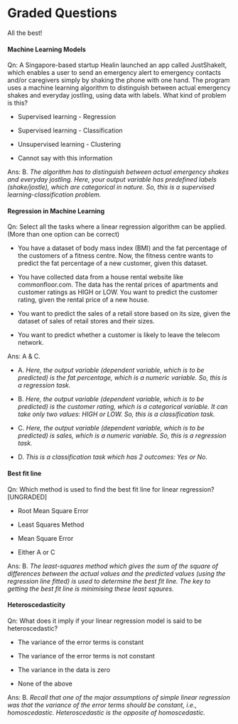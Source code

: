 # Graded Questions

All the best!

#### Machine Learning Models

Qn: A Singapore-based startup Healin launched an app called JustShakeIt, which enables a user to send an emergency alert to emergency contacts and/or caregivers simply by shaking the phone with one hand. The program uses a machine learning algorithm to distinguish between actual emergency shakes and everyday jostling, using data with labels. What kind of problem is this?

- Supervised learning - Regression

- Supervised learning - Classification

- Unsupervised learning - Clustering

- Cannot say with this information

Ans: B. *The algorithm has to distinguish between actual emergency shakes and everyday jostling. Here, your output variable has predefined labels (shake/jostle), which are categorical in nature. So, this is a supervised learning-classification problem.*

#### Regression in Machine Learning

Qn: Select all the tasks where a linear regression algorithm can be applied. (More than one option can be correct)

- You have a dataset of body mass index (BMI) and the fat percentage of the customers of a fitness centre. Now, the fitness centre wants to predict the fat percentage of a new customer, given this dataset.

- You have collected data from a house rental website like commonfloor.com. The data has the rental prices of apartments and customer ratings as HIGH or LOW. You want to predict the customer rating, given the rental price of a new house.

- You want to predict the sales of a retail store based on its size, given the dataset of sales of retail stores and their sizes.

- You want to predict whether a customer is likely to leave the telecom network.

Ans: A & C.

- A. *Here, the output variable (dependent variable, which is to be predicted) is the fat percentage, which is a numeric variable. So, this is a regression task.*

- B. *Here, the output variable (dependent variable, which is to be predicted) is the customer rating, which is a categorical variable. It can take only two values: HIGH or LOW. So, this is a classification task.*

- C. *Here, the output variable (dependent variable, which is to be predicted) is sales, which is a numeric variable. So, this is a regression task.*

- D. *This is a classification task which has 2 outcomes: Yes or No.*

#### Best fit line

Qn: Which method is used to find the best fit line for linear regression? [UNGRADED]

- Root Mean Square Error

- Least Squares Method

- Mean Square Error

- Either A or C

Ans: B. *The least-squares method which gives the sum of the square of differences between the actual values and the predicted values (using the regression line fitted) is used to determine the best fit line. The key to getting the best fit line is minimising these least sqaures.*

#### Heteroscedasticity

Qn: What does it imply if your linear regression model is said to be heteroscedastic?

- The variance of the error terms is constant

- The variance of the error terms is not constant

- The variance in the data is zero

- None of the above

Ans: B. *Recall that one of the major assumptions of simple linear regression was that the variance of the error terms should be constant, i.e., homoscedastic. Heteroscedastic is the opposite of homoscedastic.*
